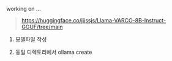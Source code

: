 working on ...

> https://huggingface.co/jjjssjs/Llama-VARCO-8B-Instruct-GGUF/tree/main

1. 모델파일 작성

1. 동일 디렉토리에서 ollama create
